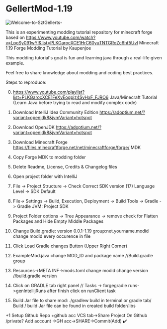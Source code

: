 # GellertMod-1.19


![Welcome-to-SztGellerts-](https://user-images.githubusercontent.com/55703557/195711184-de73f25f-013b-48da-b75e-2cf680d3832c.png)

This is an experimenting modding tutorial repository for minecraft forge based on
https://www.youtube.com/watch?v=LpoSy091wYI&list=PLKGarocXCE1HrC60yuTNTGRoZc6hf5Uvl Minecraft 1.19 Forge Modding Tutorial by Kaupenjoe

This modding tutorial's goal is fun and learning java through a real-life given example.

Feel free to share knowledge about modding and coding best practices.

Steps to reproduce:

0. https://www.youtube.com/playlist?list=PLKGarocXCE1FeXvEogpjz4SvHxF_FJRO6 Java/Minecraft Tutorial 
(Learn Java before trying to read and modify complex code)

1. Download IntelliJ Idea Community Edition https://adoptium.net/?variant=openjdk8&jvmVariant=hotspot

2. Download OpenJDK https://adoptium.net/?variant=openjdk8&jvmVariant=hotspot

3. Download Minecraft Forge https://files.minecraftforge.net/net/minecraftforge/forge/ MDK

4. Copy Forge MDK to modding folder

5. Delete Readme, License, Credits & Changelog files

6. Open project folder with IntelliJ

7. File -> Project Structure -> Check Correct SDK version (17) Language Level -> SDK Default

8. File-> Settings -> Build, Execution, Deployment -> Build Tools -> Gradle -> Gradle JVM: Project SDK

9. Project Folder options -> Tree Appearance -> remove check for Flatten Packages and Hide Empty Middle Packages

10. Change Build.gradle: version 0.0.1-1.19 group:net.yourname.modid change modid every occurence in file

11. Click Load Gradle changes Button (Upper Right Corner)

12. ExampleMod.java change MOD_ID and package name //Build.gradle group 

13. Resources->META INF->mods.toml change modid change version //build.gradle version

14. Click on GRADLE tab right panel // Tasks -> forgegradle runs->genIntellijRuns after finish click on runClient task

15. Build Jar file to share mod: ./gradlew build in terminal or gradle tab/ Build / build
Jar file can be found in created build folder/libs

+1 Setup Github Repo +github acc VCS tab->Share Project On Github /private? Add account ->GH acc->SHARE->Commit(Add) ✔️
